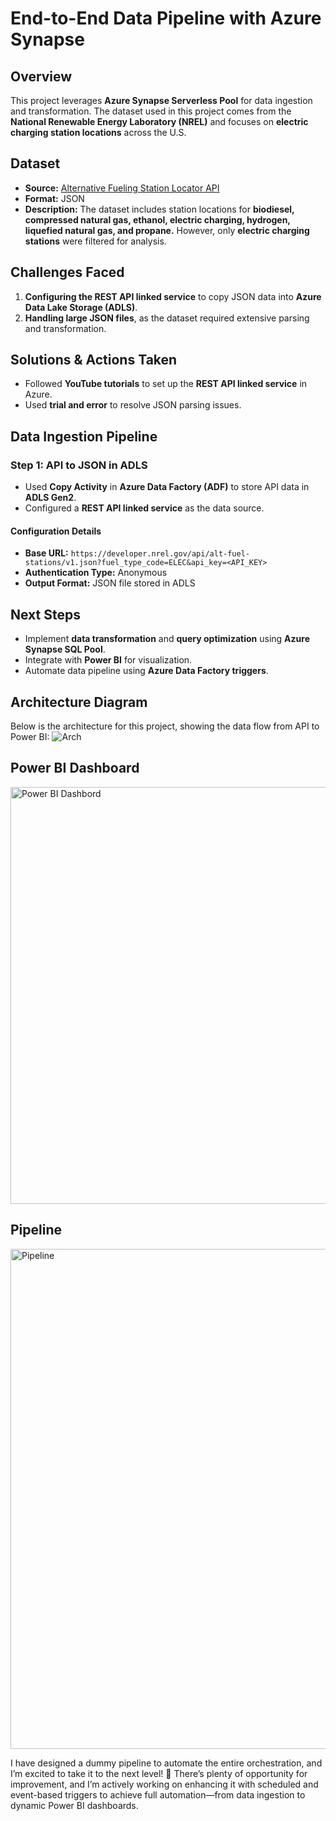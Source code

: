 # End-to-End Data Pipeline with Azure Synapse
## Overview
This project leverages **Azure Synapse Serverless Pool** for data ingestion and transformation. The dataset used in this project comes from the **National Renewable Energy Laboratory (NREL)** and focuses on **electric charging station locations** across the U.S.

## Dataset
- **Source:** [Alternative Fueling Station Locator API](https://developer.nrel.gov/docs/transportation/alt-fuel-stations-v1/)
- **Format:** JSON
- **Description:** The dataset includes station locations for **biodiesel, compressed natural gas, ethanol, electric charging, hydrogen, liquefied natural gas, and propane.** However, only **electric charging stations** were filtered for analysis.

## Challenges Faced
1. **Configuring the REST API linked service** to copy JSON data into **Azure Data Lake Storage (ADLS)**.
2. **Handling large JSON files**, as the dataset required extensive parsing and transformation.

## Solutions & Actions Taken
- Followed **YouTube tutorials** to set up the **REST API linked service** in Azure.
- Used **trial and error** to resolve JSON parsing issues.

## Data Ingestion Pipeline
### **Step 1: API to JSON in ADLS**
- Used **Copy Activity** in **Azure Data Factory (ADF)** to store API data in **ADLS Gen2**.
- Configured a **REST API linked service** as the data source.

#### **Configuration Details**
- **Base URL:** `https://developer.nrel.gov/api/alt-fuel-stations/v1.json?fuel_type_code=ELEC&api_key=<API_KEY>`
- **Authentication Type:** Anonymous
- **Output Format:** JSON file stored in ADLS

## Next Steps
- Implement **data transformation** and **query optimization** using **Azure Synapse SQL Pool**.
- Integrate with **Power BI** for visualization.
- Automate data pipeline using **Azure Data Factory triggers**.
## Architecture Diagram
Below is the architecture for this project, showing the data flow from API to Power BI:
![Arch](https://github.com/user-attachments/assets/cb62a031-0e16-4db1-b88f-dc75f67102f6)
## Power BI Dashboard
<img width="667" alt="Power BI Dashbord" src="https://github.com/user-attachments/assets/8219dc54-3041-437b-911a-5f2c26b94f93" />

## Pipeline
<img width="800" alt="Pipeline" src="https://github.com/user-attachments/assets/48de3f80-913c-441c-ae6e-7603a802a395" />

I have designed a dummy pipeline to automate the entire orchestration, and I’m excited to take it to the next level! 🚀 There’s plenty of opportunity for improvement, and I’m actively working on enhancing it with scheduled and event-based triggers to achieve full automation—from data ingestion to dynamic Power BI dashboards. 
